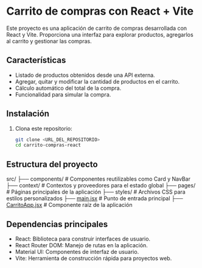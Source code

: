 # Carrito de compras con React + Vite

Este proyecto es una aplicación de carrito de compras desarrollada con React y Vite. Proporciona una interfaz para explorar productos, agregarlos al carrito y gestionar las compras.

## Características

- Listado de productos obtenidos desde una API externa.
- Agregar, quitar y modificar la cantidad de productos en el carrito.
- Cálculo automático del total de la compra.
- Funcionalidad para simular la compra.

## Instalación

1. Clona este repositorio:
   ```bash
   git clone <URL_DEL_REPOSITORIO>
   cd carrito-compras-react

## Estructura del proyecto

src/
├── components/       # Componentes reutilizables como Card y NavBar
├── context/          # Contextos y proveedores para el estado global
├── pages/            # Páginas principales de la aplicación
├── styles/           # Archivos CSS para estilos personalizados
├── [main.jsx](http://_vscodecontentref_/1)          # Punto de entrada principal
├── [CarritoApp.jsx](http://_vscodecontentref_/2)    # Componente raíz de la aplicación

## Dependencias principales

- React: Biblioteca para construir interfaces de usuario.
- React Router DOM: Manejo de rutas en la aplicación.
- Material UI: Componentes de interfaz de usuario.
- Vite: Herramienta de construcción rápida para proyectos web.
